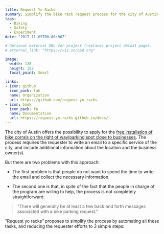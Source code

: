 ```yaml
---
title: Request Yo Racks
summary: Simplify the bike rack request process for the city of Austin.
tags:
  - Biking
  - Safety
  - Experiment
date: "2017-11-05T00:00:00Z"

# Optional external URL for project (replaces project detail page).
# external_link: "https://viz.scrapd.org"

image:
  width: 128
  height: 152
  focal_point: Smart

links:
- icon: github
  icon_pack: fab
  name: Organization
  url: https://github.com/request-yo-racks
- icon: book
  icon_pack: fa
  name: Documentation
  url: https://request-yo-racks.github.io/docs/
---
```


The city of Austin offers the possibility to apply for the [free installation of bike corrals on the right of way/parking spot close to businesses](https://www.austintexas.gov/page/bicycle-parking). The process requires the requester to write an email to a specific service of the city, and include additional information about the location and the business owner(s).

But there are two problems with this approach:

* The first problem is that people do not want to spend the time to write the email and collect the necessary information.

* The second one is that, in spite of the fact that the people in charge of the program are willing to help, the process is not completely straightforward:
> "There will generally be at least a few back and forth messages associated with a bike parking request."

“Request yo racks” proposes to simplify the process by automating all these tasks, and reducing the requester efforts to 3 simple steps:
